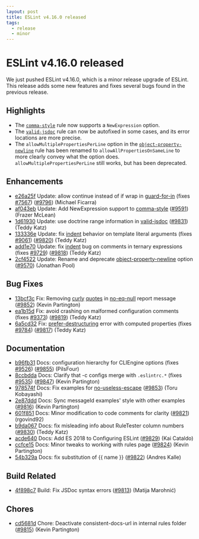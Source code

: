 ```yaml
---
layout: post
title: ESLint v4.16.0 released
tags:
  - release
  - minor
---
```

# ESLint v4.16.0 released

We just pushed ESLint v4.16.0, which is a minor release upgrade of ESLint. This release adds some new features and fixes several bugs found in the previous release.


## Highlights

* The [`comma-style`](/docs/rules/comma-style) rule now supports a `NewExpression` option.
* The [`valid-jsdoc`](/docs/rules/valid-jsdoc) rule can now be autofixed in some cases, and its error locations are more precise.
* The `allowMultiplePropertiesPerLine` option in the [`object-property-newline`](/docs/rules/object-property-newline) rule has been renamed to `allowAllPropertiesOnSameLine` to more clearly convey what the option does. `allowMultiplePropertiesPerLine` still works, but has been deprecated.

## Enhancements


* [e26a25f](https://github.com/eslint/eslint/commit/e26a25f) Update: allow continue instead of if wrap in [guard-for-in](/docs/rules/guard-for-in) (fixes [#7567](https://github.com/eslint/eslint/issues/7567)) ([#9796](https://github.com/eslint/eslint/issues/9796)) (Michael Ficarra)
* [af043eb](https://github.com/eslint/eslint/commit/af043eb) Update: Add NewExpression support to [comma-style](/docs/rules/comma-style) ([#9591](https://github.com/eslint/eslint/issues/9591)) (Frazer McLean)
* [1d61930](https://github.com/eslint/eslint/commit/1d61930) Update: use doctrine range information in [valid-jsdoc](/docs/rules/valid-jsdoc) ([#9831](https://github.com/eslint/eslint/issues/9831)) (Teddy Katz)
* [133336e](https://github.com/eslint/eslint/commit/133336e) Update: fix [indent](/docs/rules/indent) behavior on template literal arguments (fixes [#9061](https://github.com/eslint/eslint/issues/9061)) ([#9820](https://github.com/eslint/eslint/issues/9820)) (Teddy Katz)
* [add1e70](https://github.com/eslint/eslint/commit/add1e70) Update: fix [indent](/docs/rules/indent) bug on comments in ternary expressions (fixes [#9729](https://github.com/eslint/eslint/issues/9729)) ([#9818](https://github.com/eslint/eslint/issues/9818)) (Teddy Katz)
* [2cf4522](https://github.com/eslint/eslint/commit/2cf4522) Update: Rename and deprecate [object-property-newline](/docs/rules/object-property-newline) option ([#9570](https://github.com/eslint/eslint/issues/9570)) (Jonathan Pool)




## Bug Fixes


* [13bcf3c](https://github.com/eslint/eslint/commit/13bcf3c) Fix: Removing [curly](/docs/rules/curly) [quotes](/docs/rules/quotes) in [no-eq-null](/docs/rules/no-eq-null) report message ([#9852](https://github.com/eslint/eslint/issues/9852)) (Kevin Partington)
* [ea1b15d](https://github.com/eslint/eslint/commit/ea1b15d) Fix: avoid crashing on malformed configuration comments (fixes [#9373](https://github.com/eslint/eslint/issues/9373)) ([#9819](https://github.com/eslint/eslint/issues/9819)) (Teddy Katz)
* [6a5cd32](https://github.com/eslint/eslint/commit/6a5cd32) Fix: [prefer-destructuring](/docs/rules/prefer-destructuring) error with computed properties (fixes [#9784](https://github.com/eslint/eslint/issues/9784)) ([#9817](https://github.com/eslint/eslint/issues/9817)) (Teddy Katz)




## Documentation


* [b96fb31](https://github.com/eslint/eslint/commit/b96fb31) Docs: configuration hierarchy for CLIEngine options (fixes [#9526](https://github.com/eslint/eslint/issues/9526)) ([#9855](https://github.com/eslint/eslint/issues/9855)) (PiIsFour)
* [8ccbdda](https://github.com/eslint/eslint/commit/8ccbdda) Docs: Clarify that -c configs merge with `.eslintrc.*` (fixes [#9535](https://github.com/eslint/eslint/issues/9535)) ([#9847](https://github.com/eslint/eslint/issues/9847)) (Kevin Partington)
* [978574f](https://github.com/eslint/eslint/commit/978574f) Docs: Fix examples for [no-useless-escape](/docs/rules/no-useless-escape) ([#9853](https://github.com/eslint/eslint/issues/9853)) (Toru Kobayashi)
* [2e87ddd](https://github.com/eslint/eslint/commit/2e87ddd) Docs: Sync messageId examples' style with other examples ([#9816](https://github.com/eslint/eslint/issues/9816)) (Kevin Partington)
* [601f851](https://github.com/eslint/eslint/commit/601f851) Docs: Minor modification to code comments for clarity ([#9821](https://github.com/eslint/eslint/issues/9821)) (rgovind92)
* [b9da067](https://github.com/eslint/eslint/commit/b9da067) Docs: fix misleading info about RuleTester column numbers ([#9830](https://github.com/eslint/eslint/issues/9830)) (Teddy Katz)
* [acde640](https://github.com/eslint/eslint/commit/acde640) Docs: Add ES 2018 to Configuring ESLint ([#9829](https://github.com/eslint/eslint/issues/9829)) (Kai Cataldo)
* [ccfce15](https://github.com/eslint/eslint/commit/ccfce15) Docs: Minor tweaks to working with rules page ([#9824](https://github.com/eslint/eslint/issues/9824)) (Kevin Partington)
* [54b329a](https://github.com/eslint/eslint/commit/54b329a) Docs: fix substitution of {{ name }} ([#9822](https://github.com/eslint/eslint/issues/9822)) (Andres Kalle)






## Build Related


* [4f898c7](https://github.com/eslint/eslint/commit/4f898c7) Build: Fix JSDoc syntax errors ([#9813](https://github.com/eslint/eslint/issues/9813)) (Matija Marohnić)




## Chores


* [cd5681d](https://github.com/eslint/eslint/commit/cd5681d) Chore: Deactivate consistent-docs-url in internal rules folder ([#9815](https://github.com/eslint/eslint/issues/9815)) (Kevin Partington)


